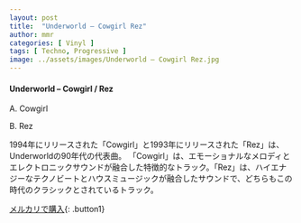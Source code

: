```yaml
---
layout: post
title:  "Underworld – Cowgirl Rez"
author: mmr
categories: [ Vinyl ]
tags: [ Techno, Progressive ]
image: ../assets/images/Underworld – Cowgirl Rez.jpg
---
```


#### Underworld – Cowgirl / Rez

A. Cowgirl

B. Rez

1994年にリリースされた「Cowgirl」と1993年にリリースされた「Rez」は、Underworldの90年代の代表曲。
「Cowgirl」は、エモーショナルなメロディとエレクトロニックサウンドが融合した特徴的なトラック。「Rez」は、ハイエナジーなテクノビートとハウスミュージックが融合したサウンドで、どちらもこの時代のクラシックとされているトラック。

[メルカリで購入](https://jp.mercari.com/item/m12368134512){: .button1}

